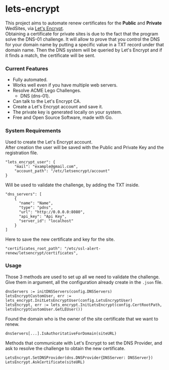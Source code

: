 # lets-encrypt

This project aims to automate renew certificates for the **Public** and **Private** 
WedSites, via [Let's Encrypt](https://letsencrypt.org/).  
Obtaining a certificate for private sites is due to the fact that the program solve the DNS-01 challenge.
It will allow to prove that you control the DNS for your domain name by putting a
specific value in a TXT record under that domain name. Then the DNS system will be queried 
by Let's Encrypt and if it finds a match, the certificate will be sent.


### Current Features
* Fully automated.
* Works well even if you have multiple web servers.
* Resolve ACME Lego Challenges.
  *  DNS (dns-01).
* Can talk to the Let's Encrypt CA.
* Create a Let's Encrypt account and save it.
* The private key is generated locally on your system.
* Free and Open Source Software, made with Go.

### System Requirements
Used to create the Let's Encrypt account.  
After creation the user will be saved with the Public and Private Key and the registration file.
```
"lets_encrypt_user": {
    "mail": "example@gmail.com",
    "account_path": "/etc/letsencrypt/account"
}
```
Will be used to validate the challenge, by adding the TXT inside.  
```
"dns_servers": [
    {
      "name": "Name",
      "type": "pdns",
      "url": "http://0.0.0.0:8080",
      "api_key": "Api Key",
      "server_id": "localhost"
    }
]
```
Here to save the new certificate and key for the site.
```
"certificates_root_path": "/etc/ssl-alert-renew/letsencrypt/certificates",
```

### Usage

Those 3 methods are used to set up all we need to validate the challenge.  
Give them in argument, all the configuration already create in the `.json` file.
```
dnsServers := initDNSServers(config.DNSServers)
letsEncryptCustomUser, err := lets_encrypt.InitLetsEncryptUser(config.LetsEncryptUser)
letsEncrypt, err := lets_encrypt.InitLetsEncrypt(config.CertRootPath, letsEncryptCustomUser.GetLEUser())
```
Found the domain who is the owner of the site certificate that we want to renew.
```
dnsServers[...].IsAuthoritativeForDomain(siteURL)
```
Methods that communicate with Let's Encrypt to set the DNS Provider, and ask to resolve the challenge
to obtain the new certificate.
```
LetsEncrypt.SetDNSProvider(dns.DNSProvider{DNSServer: DNSServer})
LetsEncrypt.AskCertificate(siteURL)
```